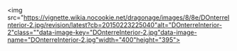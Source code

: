 <img src="https://vignette.wikia.nocookie.net/dragonage/images/8/8e/DOnterreInterior-2.jpg/revision/latest?cb=20150223225040"alt="DOnterreInterior-2"class=""data-image-key="DOnterreInterior-2.jpg"data-image-name="DOnterreInterior-2.jpg"width="400"height="395">